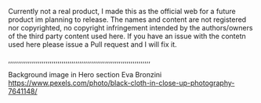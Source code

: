 Currently not a real product, I made this as the official web for a future product im planning to release. The names and content are not registered nor copyrighted, no copyright infringement intended by the authors/owners of the third party content used here. If you have an issue with the contetn used here please issue a Pull request and I will fix it.




,,,,,,,,,,,,,,,,,,,,,,,,,,,,,,,,,,,,,,,,,,,,,,,,,,,,,,,,,,,,,,,,,,,,,,,,






Background image in Hero section
    Eva Bronzini 
    https://www.pexels.com/photo/black-cloth-in-close-up-photography-7641148/